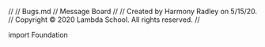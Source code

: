 //
//  Bugs.md
//  Message Board
//
//  Created by Harmony Radley on 5/15/20.
//  Copyright © 2020 Lambda School. All rights reserved.
//

import Foundation
